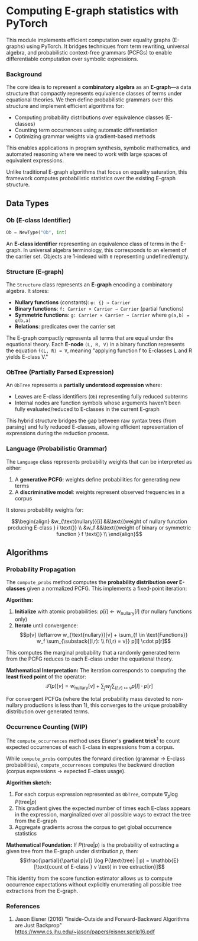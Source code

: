 # Computing E-graph statistics with PyTorch

This module implements efficient computation over equality graphs (E-graphs) using PyTorch. It bridges techniques from term rewriting, universal algebra, and probabilistic context-free grammars (PCFGs) to enable differentiable computation over symbolic expressions.

### Background

The core idea is to represent a **combinatory algebra** as an **E-graph**—a data structure that compactly represents equivalence classes of terms under equational theories. We then define probabilistic grammars over this structure and implement efficient algorithms for:

- Computing probability distributions over equivalence classes (E-classes)
- Counting term occurrences using automatic differentiation  
- Optimizing grammar weights via gradient-based methods

This enables applications in program synthesis, symbolic mathematics, and automated reasoning where we need to work with large spaces of equivalent expressions.

Unlike traditional E-graph algorithms that focus on equality saturation, this framework computes probabilistic statistics over the existing E-graph structure.

## Data Types

### Ob (E-class Identifier)
```python
Ob = NewType("Ob", int)
```
An **E-class identifier** representing an equivalence class of terms in the E-graph. In universal algebra terminology, this corresponds to an element of the carrier set. Objects are 1-indexed with `0` representing undefined/empty.

### Structure (E-graph)
The `Structure` class represents an **E-graph** encoding a combinatory algebra. It stores:

- **Nullary functions** (constants): `φ: {} → Carrier`
- **Binary functions**: `f: Carrier × Carrier ⇀ Carrier` (partial functions)
- **Symmetric functions**: `g: Carrier × Carrier ⇀ Carrier` where `g(a,b) = g(b,a)`
- **Relations**: predicates over the carrier set

The E-graph compactly represents all terms that are equal under the equational theory. Each **E-node** `(L, R, V)` in a binary function represents the equation `f(L, R) = V`, meaning "applying function f to E-classes L and R yields E-class V."

### ObTree (Partially Parsed Expression)
An `ObTree` represents a **partially understood expression** where:
- Leaves are E-class identifiers (`Ob`) representing fully reduced subterms
- Internal nodes are function symbols whose arguments haven't been fully evaluated/reduced to E-classes in the current E-graph

This hybrid structure bridges the gap between raw syntax trees (from parsing) and fully reduced E-classes, allowing efficient representation of expressions during the reduction process.

### Language (Probabilistic Grammar)
The `Language` class represents probability weights that can be interpreted as either:
1. A **generative PCFG**: weights define probabilities for generating new terms
2. A **discriminative model**: weights represent observed frequencies in a corpus

It stores probability weights for:
```math
\begin{align}
&w_{\text{nullary}}[i] &&\text{(weight of nullary function producing E-class } i \text{)} \\
&w_f &&\text{(weight of binary or symmetric function } f \text{)} \\
\end{align}
```

## Algorithms

### Probability Propagation
The `compute_probs` method computes the **probability distribution over E-classes** given a normalized PCFG. This implements a fixed-point iteration:

**Algorithm:**
1. **Initialize** with atomic probabilities: $p[i] \leftarrow w_{\text{nullary}}[i]$ (for nullary functions only)
2. **Iterate** until convergence:
   $$p[v] \leftarrow w_{\text{nullary}}[v] + \sum_{f \in \text{Functions}} w_f \sum_{\substack{(l,r): \\ f(l,r) = v}} p[l] \cdot p[r]$$

This computes the marginal probability that a randomly generated term from the PCFG reduces to each E-class under the equational theory.

**Mathematical Interpretation:**
The iteration corresponds to computing the **least fixed point** of the operator:
$$\mathcal{T}(p)[v] = w_{\text{nullary}}[v] + \sum_{f} w_f \sum_{(l,r) \mapsto v} p[l] \cdot p[r]$$

For convergent PCFGs (where the total probability mass devoted to non-nullary productions is less than 1), this converges to the unique probability distribution over generated terms.

### Occurrence Counting (WIP)
The `compute_occurrences` method uses Eisner's **gradient trick**<sup>1</sup> to count expected occurrences of each E-class in expressions from a corpus.

While `compute_probs` computes the forward direction (grammar → E-class probabilities), `compute_occurrences` computes the backward direction (corpus expressions → expected E-class usage).

**Algorithm sketch:**
1. For each corpus expression represented as `ObTree`, compute $\nabla_p \log P(\text{tree} | p)$
2. This gradient gives the expected number of times each E-class appears in the expression, marginalized over all possible ways to extract the tree from the E-graph
3. Aggregate gradients across the corpus to get global occurrence statistics

**Mathematical Foundation:**
If $P(\text{tree} | p)$ is the probability of extracting a given tree from the E-graph under distribution $p$, then:
$$\frac{\partial}{\partial p[v]} \log P(\text{tree} | p) = \mathbb{E}[\text{count of E-class } v \text{ in tree extraction}]$$

This identity from the score function estimator allows us to compute occurrence expectations without explicitly enumerating all possible tree extractions from the E-graph.

### References
1. Jason Eisner (2016)
  "Inside-Outside and Forward-Backward Algorithms are Just Backprop"
  <https://www.cs.jhu.edu/~jason/papers/eisner.spnlp16.pdf>